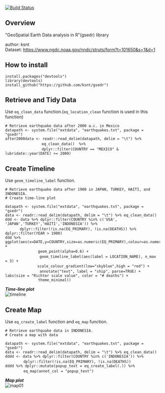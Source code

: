 [![Build Status](https://travis-ci.org/ksnt/gsedr.svg?branch=master)](https://travis-ci.org/ksnt/gsedr)


## Overview

"GeoSpatial Earth Data analysis in R"(gsedr) library  


author: ksnt  
Dataset: https://www.ngdc.noaa.gov/nndc/struts/form?t=101650&s=1&d=1  






## How to install

```{r setup, include=FALSE}
install.packages("devtools")
library(devtools)
install_github("https://github.com/ksnt/gsedr")
```

## Retrieve and Tidy Data

Use `eq_clean_data` function.(`eq_location_clean` function is used in this function)  

```{r "eq_clean_data", eval=FALSE}
# Retrieve earthquake data after 2000 a.c. in Mexico 
datapath <- system.file("extdata", "earthquakes.txt", package = "gsedr")
after2000data <- readr::read_delim(datapath, delim = "\t") %>%
　　　　　　　　　　eq_clean_data()  %>%
          　　　　dplyr::filter(COUNTRY == "MEXICO" & lubridate::year(DATE) >= 2000)
```


## Create Timeline

Use `geom_timeline_label` function.

```{r "geom_timeline_label", eval=FALSE}
# Retrieve earthquake data after 1900 in JAPAN, TURKEY, HAITI, and INDONESIA.
# Create time-line plot

datapath <- system.file("extdata", "earthquakes.txt", package = "gsedr")
data <- readr::read_delim(datapath, delim = "\t") %>% eq_clean_data()
ddd <- data %>% dplyr::filter(COUNTRY %in% c('USA', 'JAPAN','TURKEY','HAITI','INDONESIA')) %>%
　　　　dplyr::filter(!is.na(EQ_PRIMARY), !is.na(DEATHS)) %>% dplyr::filter(YEAR > 1900)
ddd %>% ggplot(aes(x=DATE,y=COUNTRY,size=as.numeric(EQ_PRIMARY),colour=as.numeric(TOTAL_DEATHS))) +
　　　　　　　　　geom_point(alpha=0.6) +
         　　　　geom_timeline_label(aes(label = LOCATION_NAME), n_max = 3) +
             　scale_colour_gradient(low="skyblue",high = "red") +
              　annotate("text", label = "ship", parse=TRUE) + labs(size = "Richter scale value", color = "# deaths") +
               theme_minimal()
```

***Time-line plot***  
![timeline](https://user-images.githubusercontent.com/530390/28039084-00a1c21e-65fc-11e7-8b14-48d2a6e63498.png)


## Create Map

Use `eq_create_label` function and `eq_map` function.


```{r "eq_create_label", eval=FALSE}
# Retrieve earthquake data in INDONESIA.
# Create a map with data

datapath <- system.file("extdata", "earthquakes.txt", package = "gsedr")
data <- readr::read_delim(datapath, delim = "\t") %>% eq_clean_data()
dddd <- data %>% dplyr::filter(COUNTRY %in% c('INDONESIA')) %>%
　　　　　dplyr::filter(!is.na(EQ_PRIMARY), !is.na(DEATHS))
dddd %>% dplyr::mutate(popup_text = eq_create_label(.)) %>%
　　　　　eq_map(annot_col = "popup_text")
```

***Map plot***  
![map01](https://user-images.githubusercontent.com/530390/28038958-a0521062-65fb-11e7-9074-a672a4400bf6.png)
